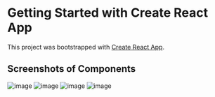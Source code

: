 # Getting Started with Create React App

This project was bootstrapped with [Create React App](https://github.com/facebook/create-react-app).

## Screenshots of Components

![image](https://user-images.githubusercontent.com/102671106/169423962-3fc0ec09-dbaa-476f-8dc3-912ee8bbf362.png)
![image](https://user-images.githubusercontent.com/102671106/169424055-d806a94e-d8f9-4209-a72d-83baba4fde18.png)
![image](https://user-images.githubusercontent.com/102671106/170827766-1cdd3e28-f656-434e-9ef0-4ff79d6ba85f.png)
![image](https://user-images.githubusercontent.com/102671106/169424123-ae080f4f-f070-4e34-b33b-d71bfc8eaf11.png)



